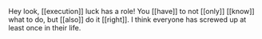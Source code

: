 Hey look, [[execution]] luck has a role! You [[have]] to not [[only]] [[know]] what to do, but [[also]] do it [[right]]. I think everyone has screwed up at least once in their life.